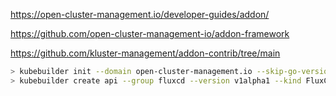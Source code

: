 https://open-cluster-management.io/developer-guides/addon/

https://github.com/open-cluster-management-io/addon-framework

https://github.com/kluster-management/addon-contrib/tree/main


```bash
> kubebuilder init --domain open-cluster-management.io --skip-go-version-check
> kubebuilder create api --group fluxcd --version v1alpha1 --kind FluxCDConfig
```
